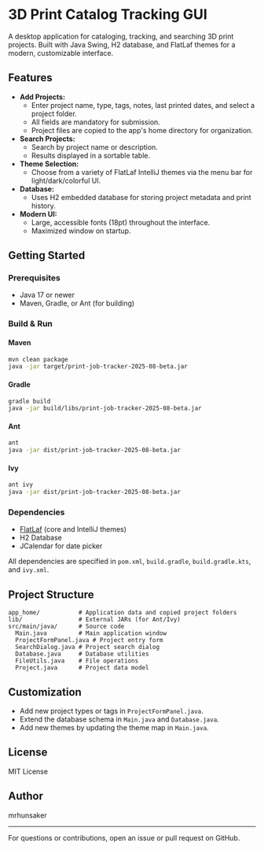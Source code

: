 # 3D Print Catalog Tracking GUI

A desktop application for cataloging, tracking, and searching 3D print projects. Built with Java Swing, H2 database, and FlatLaf themes for a modern, customizable interface.

## Features

- **Add Projects:**
  - Enter project name, type, tags, notes, last printed dates, and select a project folder.
  - All fields are mandatory for submission.
  - Project files are copied to the app's home directory for organization.
- **Search Projects:**
  - Search by project name or description.
  - Results displayed in a sortable table.
- **Theme Selection:**
  - Choose from a variety of FlatLaf IntelliJ themes via the menu bar for light/dark/colorful UI.
- **Database:**
  - Uses H2 embedded database for storing project metadata and print history.
- **Modern UI:**
  - Large, accessible fonts (18pt) throughout the interface.
  - Maximized window on startup.

## Getting Started

### Prerequisites
- Java 17 or newer
- Maven, Gradle, or Ant (for building)

### Build & Run

#### Maven
```sh
mvn clean package
java -jar target/print-job-tracker-2025-08-beta.jar
```

#### Gradle
```sh
gradle build
java -jar build/libs/print-job-tracker-2025-08-beta.jar
```

#### Ant
```sh
ant
java -jar dist/print-job-tracker-2025-08-beta.jar
```

#### Ivy
```sh
ant ivy
java -jar dist/print-job-tracker-2025-08-beta.jar
```

### Dependencies
- [FlatLaf](https://www.formdev.com/flatlaf/) (core and IntelliJ themes)
- H2 Database
- JCalendar for date picker

All dependencies are specified in `pom.xml`, `build.gradle`, `build.gradle.kts`, and `ivy.xml`.

## Project Structure
```
app_home/           # Application data and copied project folders
lib/                # External JARs (for Ant/Ivy)
src/main/java/      # Source code
  Main.java         # Main application window
  ProjectFormPanel.java # Project entry form
  SearchDialog.java # Project search dialog
  Database.java     # Database utilities
  FileUtils.java    # File operations
  Project.java      # Project data model
```

## Customization
- Add new project types or tags in `ProjectFormPanel.java`.
- Extend the database schema in `Main.java` and `Database.java`.
- Add new themes by updating the theme map in `Main.java`.

## License
MIT License

## Author
mrhunsaker

---
For questions or contributions, open an issue or pull request on GitHub.